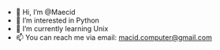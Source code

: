 - 👋 Hi, I’m @Maecid
- 👀 I’m interested in Python
- 🌱 I’m currently learning Unix
- 📫 You can reach me via email: macid.computer@gmail.com

